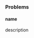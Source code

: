 <!-- this has not really been explored, ATM we got only "problems" with a list, so I would do a level 3 heading for every key like problems, and then a level 4 heading for each name and the description.. 
So:-->


### Problems

#### name

description

